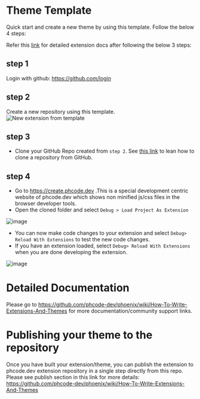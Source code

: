 # Theme Template

Quick start and create a new theme by using this template. Follow the below 4 steps:

Refer this [link](https://github.com/phcode-dev/phoenix/wiki/How-To-Write-Extensions-And-Themes) for detailed extension docs after following the below 3 steps:

## step 1

Login with github: https://github.com/login

## step 2

Create a new repository using this template.
![New extension from template](https://user-images.githubusercontent.com/5336369/223931565-2708e516-a422-4e7b-9d89-9ac48c919c3d.gif)

## step 3

* Clone your GitHub Repo created from `step 2`. See [this link](https://docs.github.com/en/repositories/creating-and-managing-repositories/cloning-a-repository) to lean how to clone a repository from GitHub.

## step 4

* Go to https://create.phcode.dev .This is a special development centric website of phcode.dev which shows non minified js/css files in the browser developer tools.
* Open the cloned folder and select `Debug > Load Project As Extension`

![image](https://user-images.githubusercontent.com/5336369/224746152-0416a862-891a-4fe1-b9dd-09add25a6cc0.png)


* You can now make code changes to your extension and select `Debug> Reload With Extensions` to test the new code changes.
* If you have an extension loaded, select `Debug> Reload With Extensions` when you are done developing the extension.

![image](https://user-images.githubusercontent.com/5336369/224747590-556dff1d-5b29-41c3-88a0-3ce72ab643d0.png)

# Detailed Documentation

Please go to https://github.com/phcode-dev/phoenix/wiki/How-To-Write-Extensions-And-Themes for more documentation/community support links.

# Publishing your theme to the repository
Once you have built your extension/theme, you can publish the extension to phcode.dev extension repository in a single step directly from this repo.
Please see publish section in this link for more details: https://github.com/phcode-dev/phoenix/wiki/How-To-Write-Extensions-And-Themes